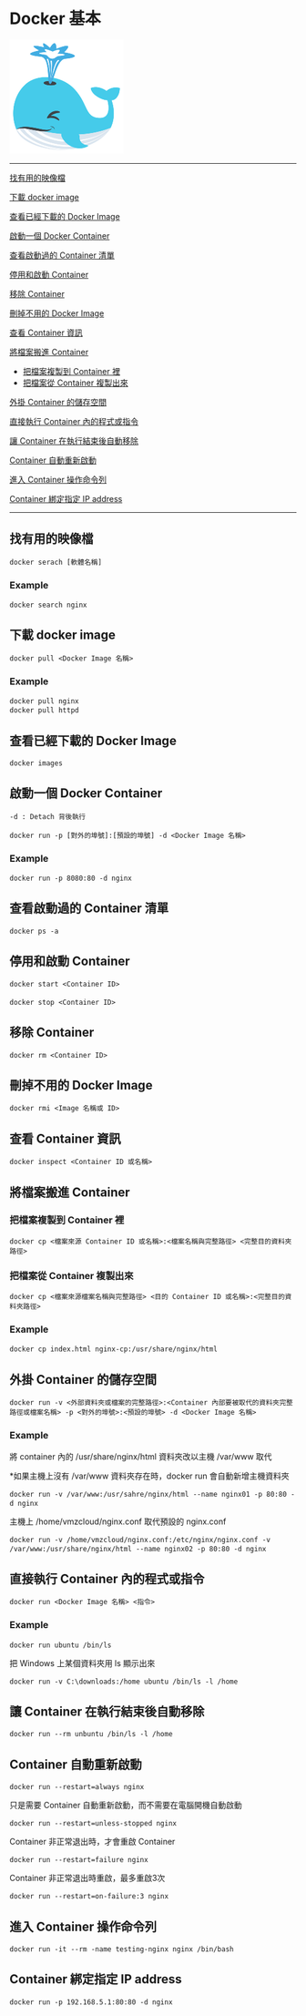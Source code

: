 # Docker 基本

![Blue Whale](blue_whale.png)

---

[找有用的映像檔](#找有用的映像檔)

[下載 docker image](#下載-docker-image)

[查看已經下載的 Docker Image](#查看已經下載的-docker-image)

[啟動一個 Docker Container](#啟動一個-docker-container)

[查看啟動過的 Container 清單](#查看啟動過的-container-清單)

[停用和啟動 Container](#停用和啟動-container)

[移除 Container](#移除-container)

[刪掉不用的 Docker Image](#刪掉不用的-docker-image)

[查看 Container 資訊](#查看-container-資訊)

[將檔案搬進 Container](#將檔案搬進-container)

- [把檔案複製到 Container 裡](#將檔案搬進-container)
- [把檔案從 Container 複製出來](#把檔案從-container-複製出來)

[外掛 Container 的儲存空間](#外掛-container-的儲存空間)

[直接執行 Container 內的程式或指令](#直接執行-container-內的程式或指令)

[讓 Container 在執行結束後自動移除](#讓-container-在執行結束後自動移除)

[Container 自動重新啟動](#container-自動重新啟動)

[進入 Container 操作命令列](#進入-container-操作命令列)

[Container 綁定指定 IP address](#container-綁定指定-ip-address)

---

## 找有用的映像檔

    docker serach [軟體名稱]

### Example

    docker search nginx

## 下載 docker image

    docker pull <Docker Image 名稱>

### Example

    docker pull nginx
    docker pull httpd

## 查看已經下載的 Docker Image

    docker images

## 啟動一個 Docker Container

    -d : Detach 背後執行

    docker run -p [對外的埠號]:[預設的埠號] -d <Docker Image 名稱>

### Example

    docker run -p 8080:80 -d nginx

## 查看啟動過的 Container 清單

    docker ps -a

## 停用和啟動 Container

    docker start <Container ID>

    docker stop <Container ID>

## 移除 Container

    docker rm <Container ID>

## 刪掉不用的 Docker Image

    docker rmi <Image 名稱或 ID>

## 查看 Container 資訊

    docker inspect <Container ID 或名稱>

## 將檔案搬進 Container

### 把檔案複製到 Container 裡

    docker cp <檔案來源 Container ID 或名稱>:<檔案名稱與完整路徑> <完整目的資料夾路徑>

### 把檔案從 Container 複製出來

    docker cp <檔案來源檔案名稱與完整路徑> <目的 Container ID 或名稱>:<完整目的資料夾路徑>

### Example

    docker cp index.html nginx-cp:/usr/share/nginx/html

## 外掛 Container 的儲存空間

    docker run -v <外部資料夾或檔案的完整路徑>:<Container 內部要被取代的資料夾完整路徑或檔案名稱> -p <對外的埠號>:<預設的埠號> -d <Docker Image 名稱>

### Example

將 container 內的 /usr/share/nginx/html 資料夾改以主機 /var/www 取代

*如果主機上沒有 /var/www 資料夾存在時，docker run 會自動新增主機資料夾

    docker run -v /var/www:/usr/sahre/nginx/html --name nginx01 -p 80:80 -d nginx

主機上 /home/vmzcloud/nginx.conf 取代預設的 nginx.conf

    docker run -v /home/vmzcloud/nginx.conf:/etc/nginx/nginx.conf -v /var/www:/usr/share/nginx/html --name nginx02 -p 80:80 -d nginx

## 直接執行 Container 內的程式或指令

    docker run <Docker Image 名稱> <指令>

### Example

    docker run ubuntu /bin/ls

把 Windows 上某個資料夾用 ls 顯示出來

    docker run -v C:\downloads:/home ubuntu /bin/ls -l /home

## 讓 Container 在執行結束後自動移除

    docker run --rm unbuntu /bin/ls -l /home

## Container 自動重新啟動

    docker run --restart=always nginx

只是需要 Container 自動重新啟動，而不需要在電腦開機自動啟動

    docker run --restart=unless-stopped nginx

Container 非正常退出時，才會重啟 Container

    docker run --restart=failure nginx

Container 非正常退出時重啟，最多重啟3次

    docker run --restart=on-failure:3 nginx

## 進入 Container 操作命令列

    docker run -it --rm -name testing-nginx nginx /bin/bash

## Container 綁定指定 IP address

    docker run -p 192.168.5.1:80:80 -d nginx